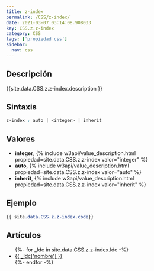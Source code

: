 ```yaml
---
title: z-index
permalink: /CSS/z-index/
date: 2021-03-07 03:14:08.908033
key: CSS.z.z-index
category: CSS
tags: ['propiedad css']
sidebar: 
  nav: css
---
```


## Descripción
{{site.data.CSS.z.z-index.description }}

## Sintaxis
~~~css
z-index : auto | <integer> | inherit
~~~

## Valores
* **integer**,  {% include w3api/value_description.html propiedad=site.data.CSS.z.z-index valor="integer" %}
* **auto**,  {% include w3api/value_description.html propiedad=site.data.CSS.z.z-index valor="auto" %}
* **inherit**,  {% include w3api/value_description.html propiedad=site.data.CSS.z.z-index valor="inherit" %}

## Ejemplo
~~~css
{{ site.data.CSS.z.z-index.code}}
~~~

## Artículos
<ul>
{%- for _ldc in site.data.CSS.z.z-index.ldc -%}
   <li>
       <a href="{{_ldc['url'] }}">{{ _ldc['nombre'] }}</a>
   </li>
{%- endfor -%}
</ul>

